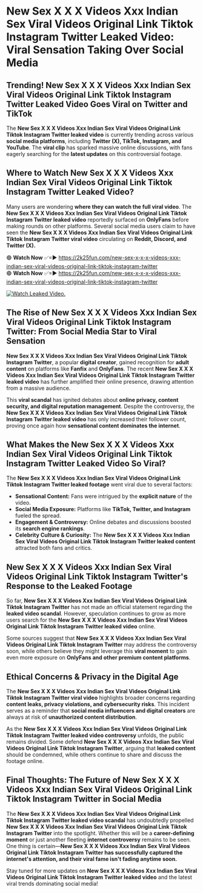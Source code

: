 # New Sex X X X Videos Xxx Indian Sex Viral Videos Original Link Tiktok Instagram Twitter Leaked Video: Viral Sensation Taking Over Social Media

## **Trending! New Sex X X X Videos Xxx Indian Sex Viral Videos Original Link Tiktok Instagram Twitter Leaked Video Goes Viral on Twitter and TikTok**
The **New Sex X X X Videos Xxx Indian Sex Viral Videos Original Link Tiktok Instagram Twitter leaked video** is currently trending across various **social media platforms**, including **Twitter (X), TikTok, Instagram, and YouTube**. The **viral clip** has sparked massive online discussions, with fans eagerly searching for the **latest updates** on this controversial footage.

## **Where to Watch New Sex X X X Videos Xxx Indian Sex Viral Videos Original Link Tiktok Instagram Twitter Leaked Video?**
Many users are wondering **where they can watch the full viral video**. The **New Sex X X X Videos Xxx Indian Sex Viral Videos Original Link Tiktok Instagram Twitter leaked video** reportedly surfaced on **OnlyFans** before making rounds on other platforms. Several social media users claim to have seen the **New Sex X X X Videos Xxx Indian Sex Viral Videos Original Link Tiktok Instagram Twitter viral video** circulating on **Reddit, Discord, and Twitter (X).**

🟢 **Watch Now** ✅=► https://2k25fun.com/new-sex-x-x-x-videos-xxx-indian-sex-viral-videos-original-link-tiktok-instagram-twitter  
🟢 **Watch Now** ✅=► https://2k25fun.com/new-sex-x-x-x-videos-xxx-indian-sex-viral-videos-original-link-tiktok-instagram-twitter  

[![Watch Leaked Video.](https://miro.medium.com/v2/resize:fit:828/format:webp/1*cilzJN44JGOrTw9NJCrNHA.gif "Watch Leaked Video")](https://2k25fun.com/new-sex-x-x-x-videos-xxx-indian-sex-viral-videos-original-link-tiktok-instagram-twitter)

## **The Rise of New Sex X X X Videos Xxx Indian Sex Viral Videos Original Link Tiktok Instagram Twitter: From Social Media Star to Viral Sensation**
**New Sex X X X Videos Xxx Indian Sex Viral Videos Original Link Tiktok Instagram Twitter**, a popular **digital creator**, gained recognition for **adult content** on platforms like **Fanfix** and **OnlyFans**. The recent **New Sex X X X Videos Xxx Indian Sex Viral Videos Original Link Tiktok Instagram Twitter leaked video** has further amplified their online presence, drawing attention from a massive audience.

This **viral scandal** has ignited debates about **online privacy, content security, and digital reputation management**. Despite the controversy, the **New Sex X X X Videos Xxx Indian Sex Viral Videos Original Link Tiktok Instagram Twitter leaked video** has only increased their follower count, proving once again how **sensational content dominates the internet**.

## **What Makes the New Sex X X X Videos Xxx Indian Sex Viral Videos Original Link Tiktok Instagram Twitter Leaked Video So Viral?**
The **New Sex X X X Videos Xxx Indian Sex Viral Videos Original Link Tiktok Instagram Twitter leaked footage** went viral due to several factors:
- **Sensational Content:** Fans were intrigued by the **explicit nature** of the video.
- **Social Media Exposure:** Platforms like **TikTok, Twitter, and Instagram** fueled the spread.
- **Engagement & Controversy:** Online debates and discussions boosted its **search engine rankings**.
- **Celebrity Culture & Curiosity:** The **New Sex X X X Videos Xxx Indian Sex Viral Videos Original Link Tiktok Instagram Twitter leaked content** attracted both fans and critics.

## **New Sex X X X Videos Xxx Indian Sex Viral Videos Original Link Tiktok Instagram Twitter's Response to the Leaked Footage**
So far, **New Sex X X X Videos Xxx Indian Sex Viral Videos Original Link Tiktok Instagram Twitter** has not made an official statement regarding the **leaked video scandal**. However, speculation continues to grow as more users search for the **New Sex X X X Videos Xxx Indian Sex Viral Videos Original Link Tiktok Instagram Twitter leaked video** online.

Some sources suggest that **New Sex X X X Videos Xxx Indian Sex Viral Videos Original Link Tiktok Instagram Twitter** may address the controversy soon, while others believe they might leverage this **viral moment** to gain even more exposure on **OnlyFans and other premium content platforms**.

## **Ethical Concerns & Privacy in the Digital Age**
The **New Sex X X X Videos Xxx Indian Sex Viral Videos Original Link Tiktok Instagram Twitter viral video** highlights broader concerns regarding **content leaks, privacy violations, and cybersecurity risks**. This incident serves as a reminder that **social media influencers and digital creators** are always at risk of **unauthorized content distribution**.

As the **New Sex X X X Videos Xxx Indian Sex Viral Videos Original Link Tiktok Instagram Twitter leaked video controversy** unfolds, the public remains divided. Some defend **New Sex X X X Videos Xxx Indian Sex Viral Videos Original Link Tiktok Instagram Twitter**, arguing that **leaked content** should be condemned, while others continue to share and discuss the footage online.

## **Final Thoughts: The Future of New Sex X X X Videos Xxx Indian Sex Viral Videos Original Link Tiktok Instagram Twitter in Social Media**
The **New Sex X X X Videos Xxx Indian Sex Viral Videos Original Link Tiktok Instagram Twitter leaked video scandal** has undoubtedly propelled **New Sex X X X Videos Xxx Indian Sex Viral Videos Original Link Tiktok Instagram Twitter** into the spotlight. Whether this will be a **career-defining moment** or just another fleeting **internet controversy** remains to be seen. One thing is certain—**New Sex X X X Videos Xxx Indian Sex Viral Videos Original Link Tiktok Instagram Twitter has successfully captured the internet's attention, and their viral fame isn't fading anytime soon.**

Stay tuned for more updates on **New Sex X X X Videos Xxx Indian Sex Viral Videos Original Link Tiktok Instagram Twitter leaked video** and the latest viral trends dominating social media!